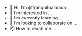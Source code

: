 - 👋 Hi, I’m @franquitoalmada
- 👀 I’m interested in ...
- 🌱 I’m currently learning ...
- 💞️ I’m looking to collaborate on ...
- 📫 How to reach me ...

<!---
franquitoalmada/franquitoalmada is a ✨ special ✨ repository because its `README.md` (this file) appears on your GitHub profile.
You can click the Preview link to take a look at your changes.
--->

